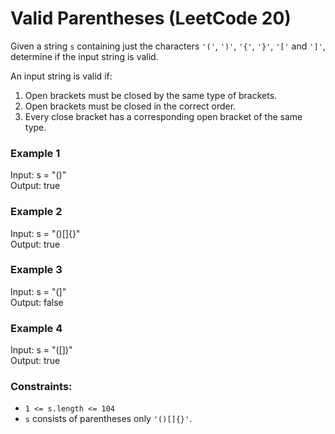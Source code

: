 # Valid Parentheses (LeetCode 20)

Given a string ```s``` containing just the characters ```'('```, ```')'```, ```'{'```, ```'}'```, ```'['``` and ```']'```, determine if the input string is valid.

An input string is valid if:

1. Open brackets must be closed by the same type of brackets.
2. Open brackets must be closed in the correct order.
3. Every close bracket has a corresponding open bracket of the same type.

### Example 1

Input: s = "()"<br>
Output: true    

### Example 2

Input: s = "()[]{}"<br>
Output: true

### Example 3

Input: s = "(]"<br>
Output: false

### Example 4

Input: s = "([])"<br>
Output: true

### Constraints:

- ```1 <= s.length <= 104```
- ```s``` consists of parentheses only ```'()[]{}'```.